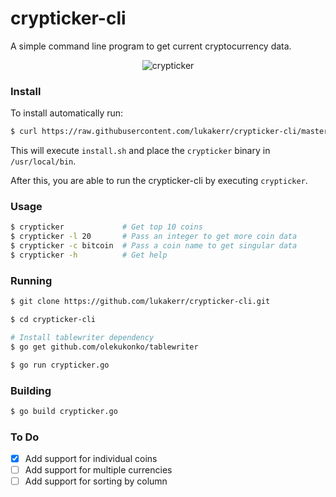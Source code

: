# crypticker-cli

A simple command line program to get current cryptocurrency data.

<div style="text-align:center">
  <img src"https://i.imgur.com/oPsZZ2M.png" alt="crypticker">
</div>

### Install

To install automatically run:

```bash
$ curl https://raw.githubusercontent.com/lukakerr/crypticker-cli/master/install.sh | sh
```

This will execute `install.sh` and place the `crypticker` binary in `/usr/local/bin`.

After this, you are able to run the crypticker-cli by executing `crypticker`.

### Usage

```bash
$ crypticker             # Get top 10 coins
$ crypticker -l 20       # Pass an integer to get more coin data
$ crypticker -c bitcoin  # Pass a coin name to get singular data
$ crypticker -h          # Get help
```

### Running
 
```bash
$ git clone https://github.com/lukakerr/crypticker-cli.git

$ cd crypticker-cli

# Install tablewriter dependency
$ go get github.com/olekukonko/tablewriter

$ go run crypticker.go
```

### Building

```bash
$ go build crypticker.go
```

### To Do

- [x] Add support for individual coins
- [ ] Add support for multiple currencies
- [ ] Add support for sorting by column

